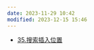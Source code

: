 ```yaml
---
date: 2023-11-29 10:42
modified: 2023-12-15 15:46
---
```

- [35.搜索插入位置](https://leetcode.cn/problems/search-insert-position/)
